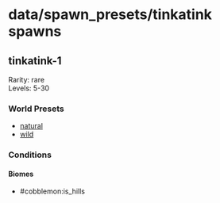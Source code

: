 # data/spawn_presets/tinkatink spawns  
  
## tinkatink-1  
Rarity: rare  
Levels: 5-30  
  
### World Presets  
* [natural](/data/world_presets/natural.md)  
* [wild](/data/world_presets/wild.md)  
  
### Conditions  
  
#### Biomes  
  * #cobblemon:is_hills
  
